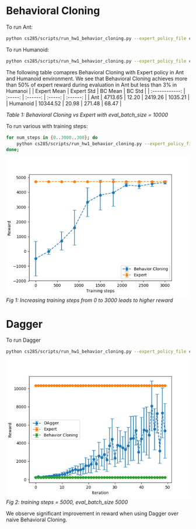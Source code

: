 # Behavioral Cloning

To run Ant:
```bash
python cs285/scripts/run_hw1_behavior_cloning.py --expert_policy_file cs285/policies/experts/Ant.pkl --env_name Ant-v2 --exp_name test_bc_ant --n_iter 1 --expert_data cs285/expert_data/expert_data_Ant-v2.pkl --eval_batch_size 10000 --video_log_freq -1
```
To run Humanoid:
```bash
python cs285/scripts/run_hw1_behavior_cloning.py --expert_policy_file cs285/policies/experts/Humanoid.pkl --env_name Humanoid-v2 --exp_name test_bc_humanoid --n_iter 1 --expert_data cs285/expert_data/expert_data_Humanoid-v2.pkl --eval_batch_size 10000 --video_log_freq -1
```

The following table comapres Behavioral Cloning with Expert policy in Ant and Humanoid environment. We see that Behavioral Cloning achieves more than 50% of expert reward during evaluation in Ant but less than 3% in Humanoi
|                |   Expert Mean   | Expert Std |   BC Mean   | BC Std |
| :------------: | :-----: | :------: | :-----: | :------: |
|  Ant   | 4713.65 | 12.20 | 2419.26 | 1035.21 |
| Humanoid | 10344.52 |  20.98  | 271.48 | 68.47 |

*Table 1: Behavioral Cloning vs Expert with eval_batch_size = 10000*

To run various with training steps:
```bash
for num_steps in {0..3000..300}; do
	python cs285/scripts/run_hw1_behavior_cloning.py --expert_policy_file cs285/policies/experts/Ant.pkl --env_name Ant-v2 --exp_name test_bc_ant --n_iter 1 --expert_data cs285/expert_data/expert_data_Ant-v2.pkl --num_agent_train_steps_per_iter ${num_steps} --eval_batch_size 10000 --video_log_freq -1;
done;
```
![bc](1.png)
*Fig 1: Increasing training steps from 0 to 3000 leads to higher reward*

# Dagger
To run Dagger
```bash
python cs285/scripts/run_hw1_behavior_cloning.py --expert_policy_file cs285/policies/experts/Humanoid.pkl --env_name Humanoid-v2 --exp_name test_bc_humanoid --n_iter 50 --do_dagger --expert_data cs285/expert_data/expert_data_Humanoid-v2.pkl --num_agent_train_steps_per_iter 5000 --eval_batch_size 5000 --video_log_freq -1 --use_gpu
```
![dagger](2.png)
*Fig 2: training steps = 5000, eval_batch_size 5000*

We observe significant improvement in reward when using Dagger over naive Behavioral Cloning.

